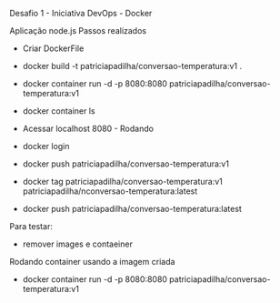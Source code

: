 Desafio 1 - Iniciativa DevOps - Docker


Aplicação node.js
Passos realizados 

- Criar DockerFile

- docker build -t patriciapadilha/conversao-temperatura:v1 .

- docker container run -d -p 8080:8080 patriciapadilha/conversao-temperatura:v1

- docker container ls

- Acessar localhost 8080 - Rodando


- docker login

- docker push patriciapadilha/conversao-temperatura:v1

- docker tag patriciapadilha/conversao-temperatura:v1 patriciapadilha/nconversao-temperatura:latest

- docker push patriciapadilha/conversao-temperatura:latest

Para testar:
- remover images e contaeiner

Rodando container usando a imagem criada
- docker container run -d -p 8080:8080 patriciapadilha/conversao-temperatura:v1